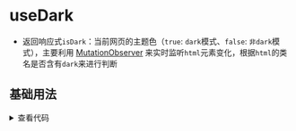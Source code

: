 <script setup>
import dark from './dark.vue'
</script>

# useDark

<ClientOnly>
  <description description="获取当前网页的主题色" /> 
</ClientOnly>

- 返回响应式`isDark`：当前网页的主题色（`true`: `dark`模式、`false`: `非dark`模式），主要利用 [MutationObserver](https://developer.mozilla.org/zh-CN/docs/Web/API/MutationObserver) 来实时监听`html`元素变化，根据`html`的类名是否含有`dark`来进行判断

## 基础用法
<ClientOnly>
  <dark />
</ClientOnly>
<details>

<summary>查看代码</summary>

<<< @/hooks/useDark/dark.vue

</details>